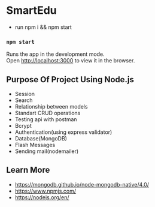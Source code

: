 # SmartEdu
* run npm i && npm start
### `npm start`
Runs the app in the development mode.\
Open [http://localhost:3000](http://localhost:3000) to view it in the browser.
## Purpose Of Project Using Node.js
* Session
* Search
* Relationship between models
* Standart CRUD operations 
* Testing api with postman
* Bcrypt
* Authentication(using express validator)
* Database(MongoDB)
* Flash Messages
* Sending mail(nodemailer)




## Learn More
* https://mongodb.github.io/node-mongodb-native/4.0/
* https://www.npmjs.com/
* https://nodejs.org/en/
